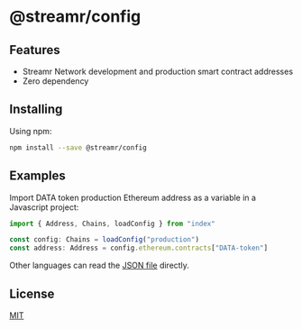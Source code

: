 # @streamr/config

## Features
- Streamr Network development and production smart contract addresses
- Zero dependency

## Installing
Using npm:
```bash
npm install --save @streamr/config
```

## Examples
Import DATA token production Ethereum address as a variable in a Javascript project:
```javascript
import { Address, Chains, loadConfig } from "index"

const config: Chains = loadConfig("production")
const address: Address = config.ethereum.contracts["DATA-token"]
```

Other languages can read the [JSON file](./src/networks.json) directly.

## License
[MIT](LICENSE)
